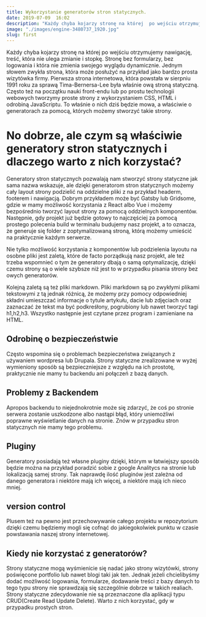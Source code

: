 ```yaml
---
title: Wykorzystanie generatorów stron statycznych.
date: 2019-07-09  16:02
description: "Każdy chyba kojarzy stronę na której  po wejściu otrzymujemy  nawigację, treść, która nie ulega zmianie i stopkę. Stronę bez formularzy, bez logowania  i która nie zmienia swojego wyglądu dynamicznie. Jednym słowem zwykła strona, która może posłużyć na przykład jako bardzo prosta wizytówka  firmy.  Pierwsza strona internetowa, która powstała w sierpniu 1991 roku za sprawą Tima-Bernersa-Lee  była właśnie ową stroną statyczną."
image: "./images/engine-3480737_1920.jpg"
slug: first
---
```


Każdy chyba kojarzy stronę na której po wejściu otrzymujemy nawigację, treść, która nie ulega zmianie i stopkę. Stronę bez formularzy, bez logowania i która nie zmienia swojego wyglądu dynamicznie. Jednym słowem zwykła strona, która może posłużyć na przykład jako bardzo prosta wizytówka firmy. Pierwsza strona internetowa, która powstała w sierpniu 1991 roku za sprawą Tima-Bernersa-Lee była właśnie ową stroną statyczną. Często też na początku nauki front-endu lub po prostu technologii webowych tworzymy proste strony z wykorzystaniem CSS, HTML i odrobiną JavaScriptu. To właśnie o nich dziś będzie mowa, a właściwie o generatorach za pomocą, których możemy stworzyć takie strony.

# No dobrze, ale czym są właściwie generatory stron statycznych i dlaczego warto z nich korzystać?

Generatory stron statycznych pozwalają nam stworzyć strony statyczne jak sama nazwa wskazuje, ale
dzięki generatorom stron statycznych możemy cały layout strony podzielić na oddzielne pliki z na przykład headerm, footerem i nawigacją. Dobrym przykładem może być Gatsby lub Gridsome, gdzie w mamy możliwość korzystania z React albo Vue i możemy bezpośrednio tworzyć layout strony za pomocą oddzielnych komponentów. Następnie, gdy projekt już będzie gotowy to najczęściej za pomocą prostego polecenia build w terminalu budujemy nasz projekt, a to oznacza, że generuje się
folder z zoptymalizowaną stroną, którą możemy umieścić na praktycznie każdym serwerze.

Nie tylko możliwość korzystania z komponentów lub podzielenia layoutu na osobne pliki jest zaletą, które de facto porządkują nasz projekt, ale też trzeba wspomnieć o tym że generatory dbają o samą optymalizację, dzięki czemu strony są o wiele szybsze niż jest to w przypadku pisania strony bez owych generatorów.

Kolejną zaletą są też pliki markdown.
Pliki markdown są po zwykłymi plikami tekstowymi z tą jednak różnicą, że możemy przy pomocy odpowiedniej składni umieszczać informacje o tytule artykułu, dacie lub zdjęciach
oraz zaznaczać że tekst ma być podkreśłony, pogrubiony lub nawet tworzyć tagi h1,h2,h3. Wszystko następnie jest czytane przez program i zamieniane na HTML.

## Odrobinę o bezpieczeństwie

Często wspomina się o problemach bezpieczeństwa związanych z używaniem wordpresa lub Drupala.
Strony statyczne zrealizowane w wyżej wymieniony sposób są bezpieczniejsze z względu na ich prostotę, praktycznie nie mamy tu backendu ani połączeń z bazą danych.

## Problemy z Backendem

Apropos backendu to niejednokrotnie może się zdarzyć, że coś po stronie serwera zostanie uszkodzone albo nastąpi błąd, który uniemożliwi poprawne wyświetlanie
danych na stronie. Znów w przypadku stron statycznych nie mamy tego problemu.

## Pluginy

Generatory posiadają też własne pluginy dzięki, którym w łatwiejszy sposób będzie można na przykład poradzić sobie z google Analitycs na stronie lub lokalizacją samej strony. Tak naprawdę ilość
pluginów jest zależna od danego generatora i niektóre mają ich więcej, a niektóre mają ich nieco mniej.

## version control

Plusem też na pewno jest przechowywanie całego projektu w repozytorium dzięki czemu będziemy
mogli się cofnąć do jakiegokolwiek punktu w czasie powstawania naszej strony internetowej.

## Kiedy nie korzystać z generatorów?

Strony statyczne mogą wyśmienicie się nadać jako strony wizytówki, strony poświęcone portfolio lub nawet blogi taki jak ten. Jednak jeżeli chcielibyśmy dodać możliwość logowania, formularze, dodawanie treści z bazy danych to tego typu strony nie sprawdzają się szczególnie dobrze w takich realiach. Strony statyczne zdecydowanie nie są przeznaczone dla aplikacji typu CRUD(Create Read Update Delete). Warto z nich korzystać, gdy w przypadku prostych stron.
